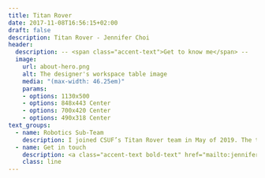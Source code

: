 ```yaml
---
title: Titan Rover
date: 2017-11-08T16:56:15+02:00
draft: false
description: Titan Rover - Jennifer Choi
header:
  description: -- <span class="accent-text">Get to know me</span> --
  image:
    url: about-hero.png
    alt: The designer's workspace table image
    media: "(max-width: 46.25em)"
    params:
    - options: 1130x500
    - options: 848x443 Center
    - options: 700x420 Center
    - options: 490x318 Center
text_groups:
  - name: Robotics Sub-Team
    description: I joined CSUF’s Titan Rover team in May of 2019. The team being a multidisciplinary group of students because of the necessary features of the rover and potentially having a chance to maybe learn from different majors’ specialty is what drew me into joining the team. Annually, CSUF Titan Rover participates in an international competition the University Rover Challenge located in Hanksville, Utah where universities all over the world come together to compete. Thankfully, I had the chance to compete in the 2019 competition before the covid-19 virus started circulating around the world. The experience I gained from the competition motivated me more to stay with this team. For my senior year, I assigned to the robotics sub-team, which focuses on the robotic arm and the end effector (gripper) of the rover. Initially the team decided to design a new gripper, after discussing the logistics of the tasks and time that were needed – came to terms to tune up the previous year teams’ end effector. My task was to improve the gripper that was used in the previous year team’s as well to design a system that can perform the necessary task. The task is to allow the rover to perform high precision tasks – type commands on a keyboard during the equipment servicing mission on a service lander and screw in/out a bolt. Although this task could be performed with the end effector, the risk of having an error is higher because the end effector cannot mimic a typing motion and the operator could accidently drop the Allen key tool while in use. The rotation of the end effector has not been fixed as well – eliminates that issue temporally for this task. Therefore, to mitigate having too many systems running through the robotic arm’s platform and making it easier for the controls sub-team to operate the rover – I came up with a general concept of designing the system shown below. <br> <img src="/content/uploads/works/intg_designconcept.jpg"> <br> The attributes of the system are to have an Allen key coupled to the shaft of a motor with high torque output and having it rest on a ball bearing to make it easier for the push-pull solenoid’s shaft (that is coupled to the motor) to translate. Then having a linear actuator that can extend or retract the solenoid and motor assembly past the end effector to prevent interference. Therefore, we could use the Allen key to type on the keyboard also having the functionality of unscrewing the hex head bolt. Below are pictures of testing the integrated typing/Allen key tool system being a success.<br> <img src="/content/uploads/works/intg_testing_1.jpg"> <br> <img src="/content/uploads/works/intg_testing_2.jpg"> <br> <br> The main issue of the end effector was the rotation at the wrist. It would rotate, but it stops at a certain point then gets stuck at certain position and the gap between the end effector and the link it is coupled to would slightly oscillate. As a team, it was determined that was the root cause of both of problems. In order, to control that as team we decided the best way to handle this to avoid a whole redesign of the end effector is to add an idle gear on the opposite end of the pinion gear that was rotating the end effector. Below are photos of the subassembly (yes, there were two external retaining rings on each side of the rod to prevent the rod from rotating) and the rod with the idle gear and a bearing before rod is about to get cut to the ideal length.<br><img src="/content/uploads/works/idlegear.jpg"><img src="/content/uploads/works/idlegear_2.jpg"><br>Unfortunately, this did not get the chance to get tested out because the pandemic lockdown. <p>Learning outcomes:Design methods for manufacturing, time-management for testing and tuning, team communication skills, and soldering.</p>
  - name: Get in touch
    description: <a class="accent-text bold-text" href="mailto:jenniferchoi@protonmail.com?subject=Hello,%20Jennifer!%20Lets%20make%20something%20great%20together!">jenniferchoi@protonmail.com</a>
    class: line
---
```


